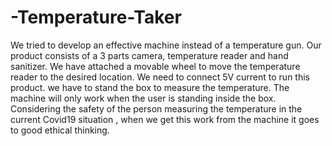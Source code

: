 # -Temperature-Taker
We tried to develop an effective machine instead of a temperature gun. Our product consists of a 3 parts camera, temperature reader and hand sanitizer. We have attached a movable wheel to move the temperature reader to the desired location. We need to connect 5V current to run this product. we have to stand the box to measure the temperature. The machine will only work when the user is standing inside the box. Considering the safety of the person measuring the temperature in the current Covid19 situation , when we get this work from the machine it goes to good ethical thinking.
